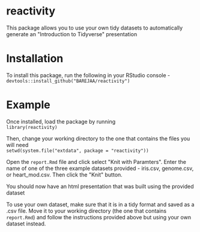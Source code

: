 # reactivity
This package allows you to use your own tidy datasets to automatically generate an "Introduction to Tidyverse" presentation

# Installation
To install this package, run the following in your RStudio console -  
`devtools::install_github("BAREJAA/reactivity")`

# Example
Once installed, load the package by running  
`library(reactivity)`

Then, change your working directory to the one that contains the files you will need  
`setwd(system.file("extdata", package = "reactivity"))`

Open the `report.Rmd` file and click select "Knit with Paramters". Enter the name of one of the three example datasets provided - iris.csv, genome.csv, or heart_mod.csv. Then click the "Knit" button.

You should now have an html presentation that was built using the provided dataset

To use your own dataset, make sure that it is in a tidy format and saved as a .csv file. Move it to your working directory (the one that contains `report.Rmd`) and follow the instructions provided above but using your own dataset instead.

